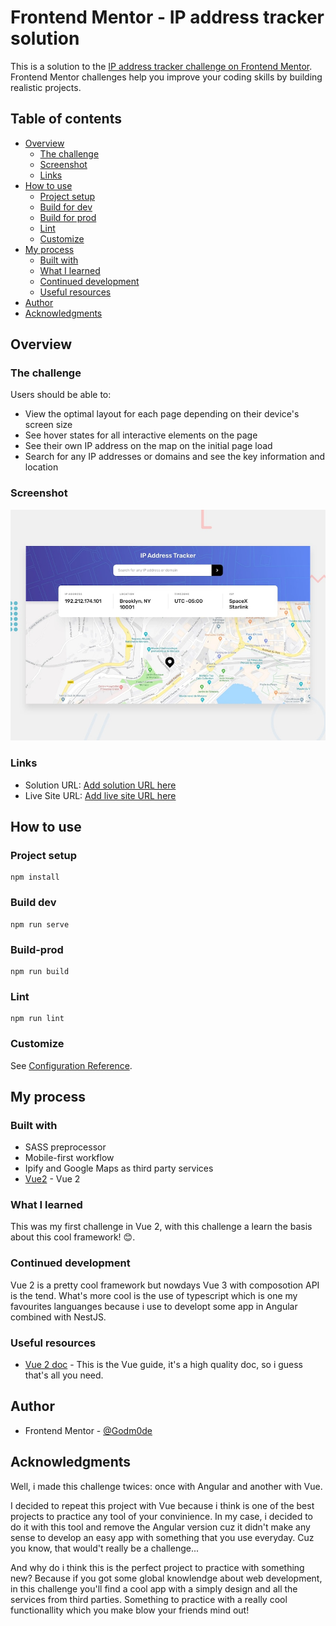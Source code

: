 # Frontend Mentor - IP address tracker solution

This is a solution to the [IP address tracker challenge on Frontend Mentor](https://www.frontendmentor.io/challenges/ip-address-tracker-I8-0yYAH0). Frontend Mentor challenges help you improve your coding skills by building realistic projects.

## Table of contents

-   [Overview](#overview)
    -   [The challenge](#the-challenge)
    -   [Screenshot](#screenshot)
    -   [Links](#links)
-   [How to use](#how-to-use)
    -   [Project setup](#project-setup)
    -   [Build for dev](#build-dev)
    -   [Build for prod](#build-prod)
    -   [Lint](#lint)
    -   [Customize](#customize)
-   [My process](#my-process)
    -   [Built with](#built-with)
    -   [What I learned](#what-i-learned)
    -   [Continued development](#continued-development)
    -   [Useful resources](#useful-resources)
-   [Author](#author)
-   [Acknowledgments](#acknowledgments)

## Overview

### The challenge

Users should be able to:

-   View the optimal layout for each page depending on their device's screen size
-   See hover states for all interactive elements on the page
-   See their own IP address on the map on the initial page load
-   Search for any IP addresses or domains and see the key information and location

### Screenshot

![](./screenshot.jpg)

### Links

-   Solution URL: [Add solution URL here](https://www.frontendmentor.io/solutions/vue-js-site-using-google-maps-hJmMBDY5F)
-   Live Site URL: [Add live site URL here](https://ip-address-tracker-bo2j21m97-godm0de.vercel.app)

## How to use

### Project setup

```
npm install
```

### Build dev

```
npm run serve
```

### Build-prod

```
npm run build
```

### Lint

```
npm run lint
```

### Customize

See [Configuration Reference](https://cli.vuejs.org/config/).

## My process

### Built with

-   SASS preprocessor
-   Mobile-first workflow
-   Ipify and Google Maps as third party services
-   [Vue2](https://vuejs.org/) - Vue 2

### What I learned

This was my first challenge in Vue 2, with this challenge a learn the basis about this cool framework! :blush:.

### Continued development

Vue 2 is a pretty cool framework but nowdays Vue 3 with composotion API is the tend. What's more cool is the use of typescript which is one my favourites
languanges because i use to developt some app in Angular combined with NestJS.

### Useful resources

-   [Vue 2 doc](https://vuejs.org/v2/guide/) - This is the Vue guide, it's a high quality doc, so i guess that's all you need.

## Author

-   Frontend Mentor - [@Godm0de](https://www.frontendmentor.io/profile/Godm0de)

## Acknowledgments

Well, i made this challenge twices: once with Angular and another with Vue.

I decided to repeat this project with Vue because i think is one of the best projects to practice any tool of your convinience. In my case, i decided to do it with this tool and remove the Angular version cuz it didn't make any sense to develop an easy app with something that you use everyday. Cuz you know, that would't really be a challenge...

And why do i think this is the perfect project to practice with something new? Because if you got some global knowlendge about web development, in this challenge you'll find a cool app with a simply design and all the services from third parties. Something to practice with a really cool functionallity which you make blow your friends mind out!
